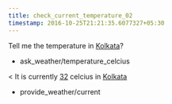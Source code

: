 ```yaml
---
title: check_current_temperature_02
timestamp: 2016-10-25T21:21:35.6077327+05:30
---
```


Tell me the temperature in [Kolkata](City)?
* ask_weather/temperature_celcius

< It is currently [32](Temperature) celcius in [Kolkata](City)
* provide_weather/current 
